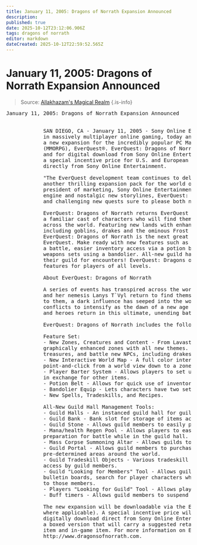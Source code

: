```yaml
---
title: January 11, 2005: Dragons of Norrath Expansion Announced
description: 
published: true
date: 2025-10-12T23:12:06.906Z
tags: dragons of norrath
editor: markdown
dateCreated: 2025-10-12T22:59:52.565Z
---
```


# January 11, 2005: Dragons of Norrath Expansion Announced
> Source: [Allakhazam's Magical Realm]([here](https://everquest.allakhazam.com/history/news-2005jan11.html))
{.is-info}

<pre>
January 11, 2005: Dragons of Norrath Expansion Announced


            SAN DIEGO, CA - January 11, 2005 - Sony Online Entertainment Inc. (SOE), a worldwide leader 
            in massively multiplayer online gaming, today announced EverQuest®: Dragons of Norrath, 
            a new expansion for the incredibly popular PC Massively Multiplayer Online Role-Playing Game 
            (MMORPG), EverQuest®. EverQuest: Dragons of Norrath is scheduled to be available at retail 
            and for digital download from Sony Online Entertainment for U.S. $29.99 in February 2005 with 
            a special incentive price for U.S. and European consumers who pre-order and digitally download 
            directly from Sony Online Entertainment.

            "The EverQuest development team continues to deliver new content, adventures and features in yet 
            another thrilling expansion pack for the world of EverQuest," said Michael Lustenberger, vice 
            president of marketing, Sony Online Entertainment. "Combining the power of the new graphics 
            engine and nostalgic new storylines, EverQuest: Dragons of Norrath offers a beautiful new world 
            and challenging new quests sure to please both new and veteran EverQuest players alike."

            EverQuest: Dragons of Norrath returns EverQuest to its original foundation with appearances from 
            a familiar cast of characters who will find themselves at the forefront of events transpiring 
            across the world. Featuring new lands with enhanced graphics, bold new storylines, updated creatures 
            including goblins, drakes and the ominous Frost Giant, and all-new guild management tools, 
            EverQuest: Dragons of Norrath is the next great expansion pack for the fantasy adventure that is 
            EverQuest. Make ready with new features such as the ability to regenerate your mana/health before 
            a battle, easier inventory access via a potion belt, and the ability and to quickly swap pre-arranged 
            weapons sets using a bandolier. All-new guild hall management tools allow players to easily ready 
            their guild for encounters! EverQuest: Dragons of Norrath is bursting with new adventures and 
            features for players of all levels. 

            About EverQuest: Dragons of Norrath

            A series of events has transpired across the world of Norrath and the familiar faces of Firiona Vie 
            and her nemesis Lanys T`Vyl return to find themselves at the forefront of these events. Unbeknownst 
            to them, a dark influence has seeped into the world of Norrath causing new tensions to arise and 
            conflicts to intensify as the dawn of a new age emerges. The Age of War is upon the people of Norrath 
            and heroes return in this ultimate, unending battle between good and evil. 

            EverQuest: Dragons of Norrath includes the following features:

            Feature Set:
            - New Zones, Creatures and Content - From Lavastorm to the Thundercrest Isles, adventure in 
            graphically enhanced zones with all new themes. Brave challenging new quests, discover new 
            treasures, and battle new NPCs, including drakes, goblins and fierce dragons.
            - New Interactive World Map - A full color interactive map of the world allows players to 
            point-and-click from a world view down to a zone view of the traditional line maps.
            - Player Barter System - Allows players to set up their own method of giving platinum or items 
            in exchange for other items.
            - Potion Belt - Allows for quick use of inventory items.
            - Bandolier Equip - Lets characters have two sets of pre-arranged weapons for each hand.
            - New Spells, Tradeskills, and Recipes.

            All-New Guild Hall Management Tools:
            - Guild Halls - An instanced guild hall for guild members to meet and prepare for playing. 
            - Guild Bank - Bank slot for storage of items accessible by all designated members of a guild.
            - Guild Stone - Allows guild members to easily port to the Instanced Guild Hall.
            - Mana/health Regen Pool - Allows players to easily regenerate their mana and health in 
            preparation for battle while in the guild hall.
            - Mass Corpse Summoning Altar - Allows guilds to summon guild corpses en masse to the altar room.
            - Guild Portal - Allows guild members to purchase the ability to have a persistent port to 
            pre-determined areas around the world. 
            - Guild Tradeskill Objects - Various tradeskill tools are located in the guild hall for easy 
            access by guild members.
            - Guild "Looking for Members" Tool - Allows guilds to recruit by placing persistent "ads" on 
            bulletin boards, search for player characters who match guild criteria and send in-game emails 
            to those members.
            - Players "Looking for Guild" Tool - Allows players to find guilds recruiting members. 
            - Buff timers - Allows guild members to suspend buff timers while in guild halls. 

            The new expansion will be downloadable via the EverQuest Station Store for U.S. $29.99 (plus tax 
            where applicable). A special incentive price will be available to consumers who pre-order and 
            digitally download direct from Sony Online Entertainment. Additionally, retailers will be offering 
            a boxed version that will carry a suggested retail price of $29.99, which includes a special in-box 
            item and in-game item. For more information on EverQuest: Dragons of Norrath, please visit: 
            http://www.dragonsofnorrath.com. 

</pre>
